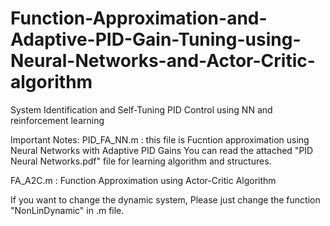 # Function-Approximation-and-Adaptive-PID-Gain-Tuning-using-Neural-Networks-and-Actor-Critic-algorithm
System Identification and Self-Tuning PID Control using NN and reinforcement learning

Important Notes:
PID_FA_NN.m : 
    this file is Fucntion approximation using Neural Networks with Adaptive PID Gains
    You can read the attached "PID Neural Networks.pdf" file for learning algorithm and structures.

FA_A2C.m :
    Function Approximation using Actor-Critic Algorithm

If you want to change the dynamic system, Please just change the function "NonLinDynamic" in .m file.
